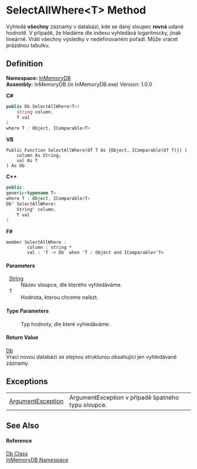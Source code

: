 # SelectAllWhere&lt;T&gt; Method


Vyhledá **všechny** záznamy v databázi, kde se daný sloupec **rovná** udané hodnotě. V případě, že hledáme dle indexu vyhledává logaritmicky, jinak lineárně. Vrátí všechny výsledky v nedefinovaném pořadí. Může vracet prázdnou tabulku.



## Definition
**Namespace:** <a href="InMemoryDB/Help/044e8d7f-0f94-a8b4-bd65-529f6359fdf7">InMemoryDB</a>  
**Assembly:** InMemoryDB (in InMemoryDB.exe) Version: 1.0.0

**C#**
``` C#
public Db SelectAllWhere<T>(
	string column,
	T val
)
where T : Object, IComparable<T>

```
**VB**
``` VB
Public Function SelectAllWhere(Of T As {Object, IComparable(Of T)}) ( 
	column As String,
	val As T
) As Db
```
**C++**
``` C++
public:
generic<typename T>
where T : Object, IComparable<T>
Db^ SelectAllWhere(
	String^ column, 
	T val
)
```
**F#**
``` F#
member SelectAllWhere : 
        column : string * 
        val : 'T -> Db  when 'T : Object and IComparable<'T>
```



#### Parameters
<dl><dt>  <a href="InMemoryDB/Help/https://learn.microsoft.com/dotnet/api/system.string" target="_blank" rel="noopener noreferrer">String</a></dt><dd>Název sloupce, dle kterého vyhledáváme.</dd><dt>  T</dt><dd>Hodnota, kterou chceme nalézt.</dd></dl>

#### Type Parameters
<dl><dt /><dd>Typ hodnoty, dle které vyhledáváme.</dd></dl>

#### Return Value
<a href="InMemoryDB/Help/072256a6-4e86-2a0a-723b-934e64bcdb43">Db</a>  
Vrací novou databázi se stejnou strukturou obsahující jen vyhledávané záznamy.

## Exceptions
<table>
<tr>
<td><a href="InMemoryDB/Help/https://learn.microsoft.com/dotnet/api/system.argumentexception" target="_blank" rel="noopener noreferrer">ArgumentException</a></td>
<td>ArgumentException v případě špatného typu sloupce.</td></tr>
</table>

## See Also


#### Reference
<a href="InMemoryDB/Help/072256a6-4e86-2a0a-723b-934e64bcdb43">Db Class</a>  
<a href="InMemoryDB/Help/044e8d7f-0f94-a8b4-bd65-529f6359fdf7">InMemoryDB Namespace</a>  
